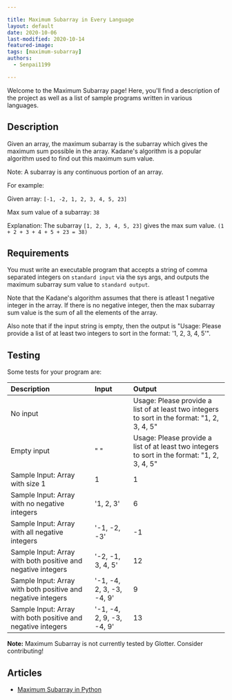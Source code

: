 ```yaml
---

title: Maximum Subarray in Every Language
layout: default
date: 2020-10-06
last-modified: 2020-10-14
featured-image:
tags: [maximum-subarray]
authors:
  - Senpai1199

---
```


Welcome to the Maximum Subarray page! Here, you'll find a description of the project as well as a list of sample programs written in various languages.

## Description

Given an array, the maximum subarray is the subarray which gives the maximum sum possible in the array.
Kadane's algorithm is a popular algorithm used to find out this maximum sum value.

Note: A subarray is any continuous portion of an array.

For example:

Given array: `[-1, -2, 1, 2, 3, 4, 5, 23]`

Max sum value of a subarray: `38`

Explanation: The subarray `[1, 2, 3, 4, 5, 23]` gives the max sum value. `(1 + 2 + 3 + 4 + 5 + 23 = 38)`


## Requirements

You must write an executable program that accepts a string of comma separated integers on `standard input` via the sys args, and outputs the maximum subarray sum value to `standard output`.

Note that the Kadane's algorithm assumes that there is atleast 1 negative integer in the array.
If there is no negative integer, then the max subarray sum value is the sum of all the elements of the array.

Also note that if the input string is empty, then the output is "Usage: Please provide a list of at least two integers to sort in the format: '1, 2, 3, 4, 5'".


## Testing

Some tests for your program are:

| Description                                                  | Input                     | Output                                                                                       |
| :----------------------------------------------------------- | :------------------------ | :------------------------------------------------------------------------------------------- |
| No input                                                     |                           | Usage: Please provide a list of at least two integers to sort in the format: "1, 2, 3, 4, 5" | "" |
| Empty input                                                  | " "                       | Usage: Please provide a list of at least two integers to sort in the format: "1, 2, 3, 4, 5" |
| Sample Input: Array with size 1                              | 1                         | 1                                                                                            |
| Sample Input: Array with no negative integers                | '1, 2, 3'                 | 6                                                                                            |
| Sample Input: Array with all negative integers               | '-1, -2, -3'              | -1                                                                                           |
| Sample Input: Array with both positive and negative integers | '-2, -1, 3, 4, 5'         | 12                                                                                           |
| Sample Input: Array with both positive and negative integers | '-1, -4, 2, 3, -3, -4, 9' | 9                                                                                            |
| Sample Input: Array with both positive and negative integers | '-1, -4, 2, 9, -3, -4, 9' | 13                                                                                           |


**Note:** Maximum Subarray is not currently tested by Glotter. Consider contributing!

## Articles

- [Maximum Subarray in Python](https://sampleprograms.io/projects/maximum-subarray/python)